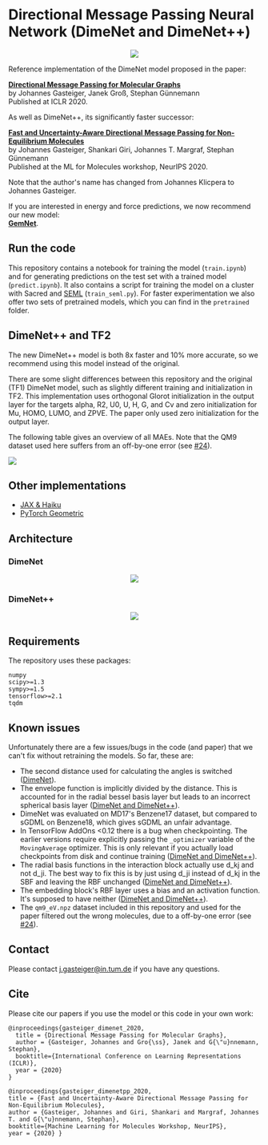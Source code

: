 # Directional Message Passing Neural Network (DimeNet and DimeNet++)

<p align="center">
<img src="https://github.com/gasteigerjo/dimenet/blob/master/2dfilters_large_layer2.png?raw=true">
</p>


Reference implementation of the DimeNet model proposed in the paper:

**[Directional Message Passing for Molecular Graphs](https://www.cs.cit.tum.de/daml/dimenet)**   
by Johannes Gasteiger, Janek Groß, Stephan Günnemann   
Published at ICLR 2020.

As well as DimeNet++, its significantly faster successor:

**[Fast and Uncertainty-Aware Directional Message Passing for Non-Equilibrium Molecules](https://www.cs.cit.tum.de/daml/dimenet)**   
by Johannes Gasteiger, Shankari Giri, Johannes T. Margraf, Stephan Günnemann   
Published at the ML for Molecules workshop, NeurIPS 2020.

Note that the author's name has changed from Johannes Klicpera to Johannes Gasteiger.

If you are interested in energy and force predictions, we now recommend our new model:  
**[GemNet](https://github.com/TUM-DAML/gemnet_pytorch)**.

## Run the code
This repository contains a notebook for training the model (`train.ipynb`) and for generating predictions on the test set with a trained model (`predict.ipynb`). It also contains a script for training the model on a cluster with Sacred and [SEML](https://github.com/TUM-DAML/seml) (`train_seml.py`). For faster experimentation we also offer two sets of pretrained models, which you can find in the `pretrained` folder.

## DimeNet++ and TF2

The new DimeNet++ model is both 8x faster and 10% more accurate, so we recommend using this model instead of the original.

There are some slight differences between this repository and the original (TF1) DimeNet model, such as slightly different training and initialization in TF2. This implementation uses orthogonal Glorot initialization in the output layer for the targets alpha, R2, U0, U, H, G, and Cv and zero initialization for Mu, HOMO, LUMO, and ZPVE. The paper only used zero initialization for the output layer.

The following table gives an overview of all MAEs. Note that the QM9 dataset used here suffers from an off-by-one error (see [#24](https://github.com/gasteigerjo/dimenet/issues/24)).

<p align="left">
<img src="https://github.com/gasteigerjo/dimenet/blob/master/results_qm9_tf2_pp.svg?raw=true&sanitize=true">
</p>

## Other implementations

- [JAX & Haiku](https://github.com/tummfm/jax-dimenet)
- [PyTorch Geometric](https://github.com/pyg-team/pytorch_geometric/blob/master/torch_geometric/nn/models/dimenet.py)

## Architecture

### DimeNet

<p align="center">
<img src="https://github.com/gasteigerjo/dimenet/blob/master/architecture.svg?raw=true&sanitize=true">
</p>

### DimeNet++

<p align="center">
<img src="https://github.com/gasteigerjo/dimenet/blob/master/architecture_pp.svg?raw=true&sanitize=true">
</p>

## Requirements
The repository uses these packages:

```
numpy
scipy>=1.3
sympy>=1.5
tensorflow>=2.1
tqdm
```

## Known issues

Unfortunately there are a few issues/bugs in the code (and paper) that we can't fix without retraining the models. So far, these are:
- The second distance used for calculating the angles is switched ([DimeNet](https://github.com/gasteigerjo/dimenet/blob/master/dimenet/model/dimenet.py#L89)).
- The envelope function is implicitly divided by the distance. This is accounted for in the radial bessel basis layer but leads to an incorrect spherical basis  layer ([DimeNet and DimeNet++](https://github.com/gasteigerjo/dimenet/blob/master/dimenet/model/layers/envelope.py#L21)).
- DimeNet was evaluated on MD17's Benzene17 dataset, but compared to sGDML on Benzene18, which gives sGDML an unfair advantage.
- In TensorFlow AddOns <0.12 there is a bug when checkpointing. The earlier versions require explicitly passing the `_optimizer` variable of the `MovingAverage` optimizer. This is only relevant if you actually load checkpoints from disk and continue training ([DimeNet and DimeNet++](https://github.com/gasteigerjo/dimenet/blob/master/train_seml.py#L182)).
- The radial basis functions in the interaction block actually use d_kj and not d_ji. The best way to fix this is by just using d_ji instead of d_kj in the SBF and leaving the RBF unchanged ([DimeNet and DimeNet++](https://github.com/gasteigerjo/dimenet/blob/master/dimenet/model/layers/interaction_pp_block.py#L59)).
- The embedding block's RBF layer uses a bias and an activation function. It's supposed to have neither ([DimeNet and DimeNet++](https://github.com/gasteigerjo/dimenet/blob/master/dimenet/model/layers/embedding_block.py#L20-L21)).
- The `qm9_eV.npz` dataset included in this repository and used for the paper filtered out the wrong molecules, due to a off-by-one error (see [#24](https://github.com/gasteigerjo/dimenet/issues/24)).

## Contact
Please contact j.gasteiger@in.tum.de if you have any questions.

## Cite
Please cite our papers if you use the model or this code in your own work:

```
@inproceedings{gasteiger_dimenet_2020,
  title = {Directional Message Passing for Molecular Graphs},
  author = {Gasteiger, Johannes and Gro{\ss}, Janek and G{\"u}nnemann, Stephan},
  booktitle={International Conference on Learning Representations (ICLR)},
  year = {2020}
}

@inproceedings{gasteiger_dimenetpp_2020,
title = {Fast and Uncertainty-Aware Directional Message Passing for Non-Equilibrium Molecules},
author = {Gasteiger, Johannes and Giri, Shankari and Margraf, Johannes T. and G{\"u}nnemann, Stephan},
booktitle={Machine Learning for Molecules Workshop, NeurIPS},
year = {2020} }
```
